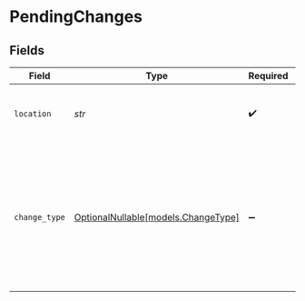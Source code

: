 # PendingChanges


## Fields

| Field                                                                                                                                  | Type                                                                                                                                   | Required                                                                                                                               | Description                                                                                                                            |
| -------------------------------------------------------------------------------------------------------------------------------------- | -------------------------------------------------------------------------------------------------------------------------------------- | -------------------------------------------------------------------------------------------------------------------------------------- | -------------------------------------------------------------------------------------------------------------------------------------- |
| `location`                                                                                                                             | *str*                                                                                                                                  | :heavy_check_mark:                                                                                                                     | Location to fetch related change information.                                                                                          |
| `change_type`                                                                                                                          | [OptionalNullable[models.ChangeType]](../models/changetype.md)                                                                         | :heavy_minus_sign:                                                                                                                     | Indicates the certificate's pending change action. This is either `new-certificate`, `modify-certificate`, `modify-san`, or `renewal`. |